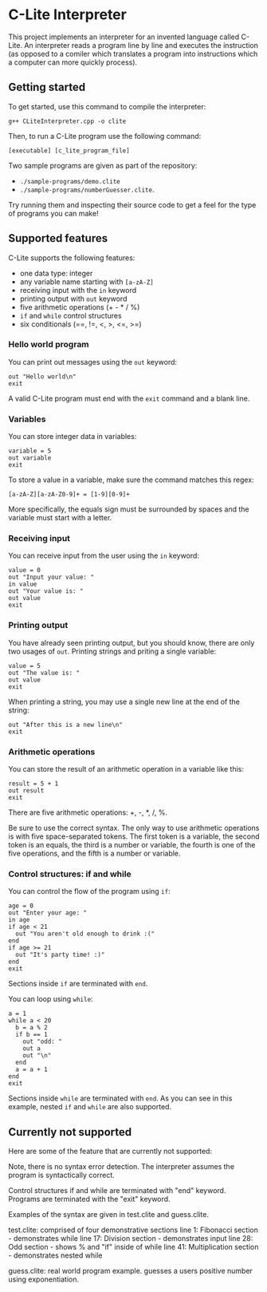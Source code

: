# C-Lite Interpreter
This project implements an interpreter for an invented language called C-Lite. An interpreter reads a program line by line and executes the instruction (as opposed to a comiler which translates a program into instructions which a computer can more quickly process).

## Getting started
To get started, use this command to compile the interpreter:

```
g++ CLiteInterpreter.cpp -o clite
```

Then, to run a C-Lite program use the following command:

```
[executable] [c_lite_program_file]
```

Two sample programs are given as part of the repository:
- `./sample-programs/demo.clite`
- `./sample-programs/numberGuesser.clite`.

Try running them and inspecting their source code to get a feel for the type of programs you can make!

## Supported features
C-Lite supports the following features:
- one data type: integer
- any variable name starting with `[a-zA-Z]`
- receiving input with the `in` keyword
- printing output with `out` keyword
- five arithmetic operations (+ - * / %)
- `if` and `while` control structures
- six conditionals (==, !=, <, >, <=, >=)

### Hello world program
You can print out messages using the `out` keyword:

```
out "Hello world\n"
exit

```

A valid C-Lite program must end with the `exit` command and a blank line.

### Variables
You can store integer data in variables:

```
variable = 5
out variable
exit

```

To store a value in a variable, make sure the command matches this regex:
```
[a-zA-Z][a-zA-Z0-9]+ = [1-9][0-9]+
```
More specifically, the equals sign must be surrounded by spaces and the variable must start with a letter.

### Receiving input
You can receive input from the user using the `in` keyword:

```
value = 0
out "Input your value: "
in value
out "Your value is: "
out value
exit

```

### Printing output
You have already seen printing output, but you should know, there are only two usages of `out`. Printing strings and priting a single variable:

```
value = 5
out "The value is: "
out value
exit

```

When printing a string, you may use a single new line at the end of the string:

```
out "After this is a new line\n"
exit

```

### Arithmetic operations
You can store the result of an arithmetic operation in a variable like this:

```
result = 5 + 1
out result
exit

```

There are five arithmetic operations: +, -, *, /, %.

Be sure to use the correct syntax. The only way to use arithmetic operations is with five space-separated tokens. The first token is a variable, the second token is an equals, the third is a number or variable, the fourth is one of the five operations, and the fifth is a number or variable.

### Control structures: if and while
You can control the flow of the program using `if`:

```
age = 0
out "Enter your age: "
in age
if age < 21
  out "You aren't old enough to drink :("
end
if age >= 21
  out "It's party time! :)"
end
exit

```

Sections inside `if` are terminated with `end`.

You can loop using `while`:

```
a = 1
while a < 20
  b = a % 2
  if b == 1
    out "odd: "
    out a
    out "\n"
  end
  a = a + 1
end
exit

```

Sections inside `while` are terminated with `end`. As you can see in this example, nested `if` and `while` are also supported.

## Currently not supported
Here are some of the feature that are currently not supported:

Note, there is no syntax error detection. The interpreter
assumes the program is syntactically correct.

Control structures if and while are terminated with "end"
keyword. Programs are terminated with the "exit" keyword.

Examples of the syntax are given in test.clite and guess.clite.

test.clite: comprised of four demonstrative sections
  line  1: Fibonacci section - demonstrates while
  line 17: Division section - demonstrates input
  line 28: Odd section - shows % and "if" inside of while
  line 41: Multiplication section - demonstrates nested while

guess.clite: real world program example. guesses a users
  positive number using exponentiation.
